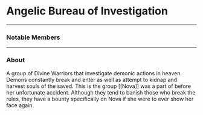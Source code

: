 # Angelic Bureau of Investigation
--- 

### Notable Members

 --- 

### About
A group of Divine Warriors that investigate demonic actions in heaven. Demons constantly break and enter as well as attempt to kidnap and harvest souls of the saved. This is the group [[Nova]] was a part of before her unfortunate accident. Although they tend to banish those who break the rules, they have a bounty specifically on Nova if she were to ever show her face again.